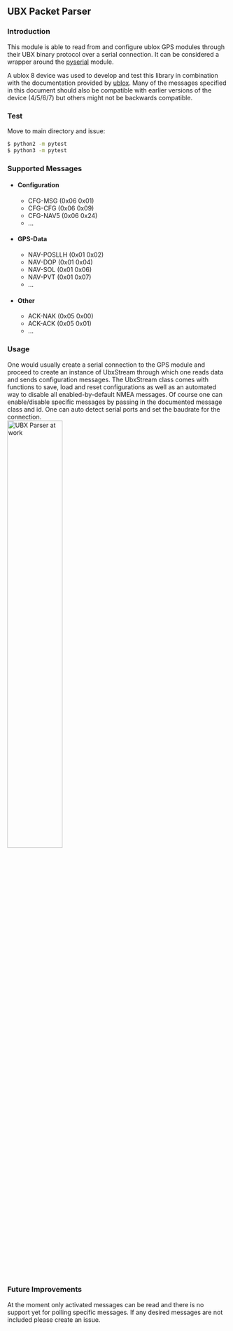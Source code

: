 ## UBX Packet Parser

### Introduction
This module is able to read from and configure ublox GPS modules
through their UBX binary protocol over a serial connection. It can be considered
a wrapper around the [pyserial](https://github.com/pyserial/pyserial) module.

A ublox 8 device was used to develop and test this library in combination with
the documentation provided by
[ublox](https://www.u-blox.com/sites/default/files/products/documents/u-blox8-M8_ReceiverDescrProtSpec_%28UBX-13003221%29_Public.pdf).
Many of the messages specified in this document should also be compatible with
earlier versions of the device (4/5/6/7) but others might not be backwards
compatible.

### Test
Move to main directory and issue:
 ``` bash
$ python2 -m pytest
$ python3 -m pytest
 ```

### Supported Messages
*  #### Configuration
    - CFG-MSG  (0x06 0x01)
    - CFG-CFG  (0x06 0x09)
    - CFG-NAV5 (0x06 0x24)
    - ...

* #### GPS-Data
    - NAV-POSLLH  (0x01 0x02)
    - NAV-DOP     (0x01 0x04)
    - NAV-SOL     (0x01 0x06)
    - NAV-PVT     (0x01 0x07)
    - ...

* #### Other
    - ACK-NAK (0x05 0x00)
    - ACK-ACK (0x05 0x01)
    - ...

### Usage
One would usually create a serial connection to the GPS module and proceed to
create an instance of UbxStream through which one reads data and sends
configuration messages.
The UbxStream class comes with functions to save, load and reset configurations
as well as an automated way to disable all enabled-by-default NMEA messages.
Of course one can enable/disable specific messages by passing in the documented
message class and id.
One can auto detect serial ports and set the baudrate for the connection.
<br>
<img src="https://raw.githubusercontent.com/Korving-F/ublox/master/docs/usage.png" alt="UBX Parser at work" height="50%" width="50%">


### Future Improvements
At the moment only activated messages can be read and there is no support yet
for polling specific messages. If any desired messages are not included please
create an issue.

